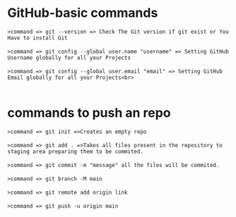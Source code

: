# GitHub-basic commands
```>command => git --version => Check The Git version if git exist or You Have to install Git```<br><br>
```>command => git config --global user.name "username" => Setting GitHub Username globally for all your Projects```<br><br>
```>command => git config --global user.email "email" => Setting GitHub Email globally for all your Projects<br>```<br><br>
# commands to push an repo
```>command => git init =>Creates an empty repo```<br><br>
```>command => git add . =>Takes all files present in the repository to staging area preparing them to be commited.```<br><br>
```>command => git commit -m "message" all the files will be commited.```<br><br>
```>command => git branch -M main```<br><br>
```>command => git remote add origin link```<br><br>
```>command => git push -u origin main```

